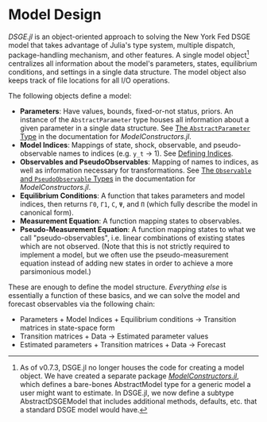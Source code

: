 # Model Design

*DSGE.jl* is an object-oriented approach to solving the New York Fed DSGE model
that takes advantage of Julia's type system, multiple dispatch, package-handling
mechanism, and other features. A single model object[^1] centralizes
 all information about the model's parameters, states, equilibrium conditions, and
settings in a single data structure. The model object also keeps track of file locations
for all I/O operations.

The following objects define a model:

- **Parameters**: Have values, bounds, fixed-or-not status, priors. An
  instance of the `AbstractParameter` type houses all information about a given
  parameter in a single data structure. See  [The `AbstractParameter` Type](https://frbny-dsge.github.io/ModelConstructors.jl/latest/implementation_details/#The-AbstractParameter-Type-1) in the documentation for *ModelConstructors.jl*.
- **Model Indices**: Mappings of state, shock, observable, and pseudo-observable
  names to indices (e.g. `y_t` -> 1). See [Defining Indices](@ref).
- **Observables and PseudoObservables**: Mapping of names to indices, as well as
  information necessary for transformations. See
  [The `Observable` and `PseudoObservable` Types](https://frbny-dsge.github.io/ModelConstructors.jl/latest/implementation_details/#The-Observable-and-PseudoObservable-Types-1) in the documentation for *ModelConstructors.jl*.
- **Equilibrium Conditions**: A function that takes parameters and model
  indices, then returns `Γ0`, `Γ1`, `C`, `Ψ`, and `Π` (which fully describe the
  model in canonical form).
- **Measurement Equation**: A function mapping states to observables.
- **Pseudo-Measurement Equation**: A function mapping states to what we call
  "pseudo-observables", i.e. linear combinations of existing states which are
  not observed. (Note that this is not strictly required to implement a model,
  but we often use the pseudo-measurement equation instead of adding new states
  in order to achieve a more parsimonious model.)

These are enough to define the model structure. *Everything else* is essentially
a function of these basics, and we can solve the model and forecast observables
via the following chain:

- Parameters + Model Indices + Equilibrium conditions -> Transition matrices
  in state-space form
- Transition matrices + Data -> Estimated parameter values
- Estimated parameters + Transition matrices + Data -> Forecast

[^1]: As of v0.7.3, DSGE.jl no longer houses the code for creating a
                      model object. We have created a separate package
                      [*ModelConstructors.jl*](https://github.com/FRBNY-DSGE/ModelConstructors.jl),
                      which defines a bare-bones AbstractModel type
                      for a generic model a user might want to estimate. In DSGE.jl,
                      we now define a subtype AbstractDSGEModel that includes additional
                      methods, defaults, etc. that a standard DSGE model would have.
